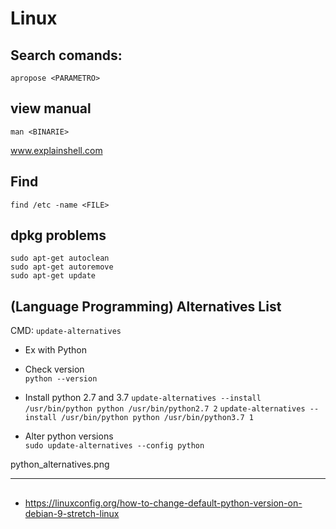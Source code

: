 # Linux

## Search comands:

`apropose <PARAMETRO>`

## view manual
`man <BINARIE>`<br/>

www.explainshell.com

## Find 
`find /etc -name <FILE>`

## dpkg problems
```
sudo apt-get autoclean
sudo apt-get autoremove
sudo apt-get update
```

## (Language Programming) Alternatives List 
 CMD: `update-alternatives`

- Ex with Python<br/>
- Check version<br/>
`python --version`

- Install python 2.7 and 3.7
`update-alternatives --install /usr/bin/python python /usr/bin/python2.7 2`
`update-alternatives --install /usr/bin/python python /usr/bin/python3.7 1`

- Alter python versions<br/>
`sudo update-alternatives --config python`

python_alternatives.png


---
## 
- https://linuxconfig.org/how-to-change-default-python-version-on-debian-9-stretch-linux
